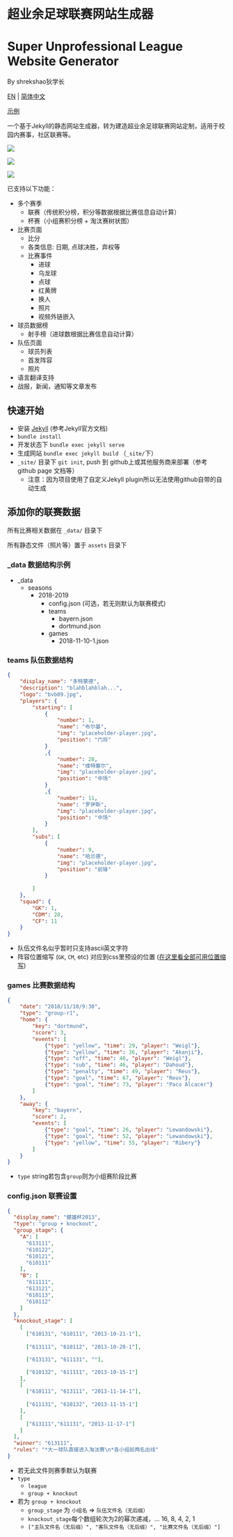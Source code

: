 # 超业余足球联赛网站生成器
# Super Unprofessional League Website Generator

By shrekshao狄学长

[EN](docs/EN.md) | [简体中文](#)

[示例](https://super-unprofessional-league.github.io/super-unprofessional-league-website/)

一个基于Jekyll的静态网站生成器，转为建造超业余足球联赛网站定制，适用于校园内赛事，社区联赛等。 

![](docs/tournament-page.png)

![](docs/team-page.png)

![](docs/game-page.png)

已支持以下功能：
* 多个赛季
    - 联赛（传统积分榜，积分等数据根据比赛信息自动计算）
    - 杯赛（小组赛积分榜 + 淘汰赛树状图）
* 比赛页面
    - 比分
    - 各类信息: 日期, 点球决胜，弃权等
    - 比赛事件
        - 进球
        - 乌龙球
        - 点球
        - 红黄牌
        - 换人
        - 照片
        - 视频外链嵌入
* 球员数据榜
    - 射手榜（进球数根据比赛信息自动计算）
* 队伍页面
    - 球员列表
    - 首发阵容
    - 照片
* 语言翻译支持
* 战报，新闻，通知等文章发布



## 快速开始

* 安装 [Jekyll](https://jekyllrb.com/docs/) (参考Jekyll官方文档)
* `bundle install`
* 开发状态下 `bundle exec jekyll serve`
* 生成网站 `bundle exec jekyll build` （`_site/`下）
* `_site/` 目录下 `git init`, push 到 github上或其他服务商来部署（参考 github page 文档等）
    * 注意：因为项目使用了自定义Jekyll plugin所以无法使用github自带的自动生成


## 添加你的联赛数据

所有比赛相关数据在 `_data/` 目录下

所有静态文件（照片等）置于 `assets` 目录下

### _data 数据结构示例

* _data
    - seasons
        - 2018-2019
            - config.json (可选，若无则默认为联赛模式)
            - teams
                * bayern.json
                * dortmund.json
            - games
                * 2018-11-10-1.json

### teams 队伍数据结构

```json
{
    "display_name": "多特蒙德",
    "description": "blahblahblah...",
    "logo": "bvb09.jpg",
    "players": {
        "starting": [
            {
                "number": 1,
                "name": "布尔基",
                "img": "placeholder-player.jpg",
                "position": "门将"
            }
            ,{
                "number": 28,
                "name": "维特塞尔",
                "img": "placeholder-player.jpg",
                "position": "中场"
            }
            ,{
                "number": 11,
                "name": "罗伊斯",
                "img": "placeholder-player.jpg",
                "position": "中场"
            }
        ],
        "subs": [
            {
                "number": 9,
                "name": "哈兰德",
                "img": "placeholder-player.jpg",
                "position": "前锋"
            }
            
        ]
    },
    "squad": {
        "GK": 1,
        "CDM": 28,
        "CF": 11
    }
}
```

* 队伍文件名似乎暂时只支持ascii英文字符
* 阵容位置缩写 (`GK`, `CM`, etc) 对应到css里预设的位置 ([在这里看全部可用位置缩写](https://github.com/super-unprofessional-league/super-unprofessional-league-website/blob/master/assets/css/custom-football-squad.css#L70))

### games 比赛数据结构

```json
{
    "date": "2018/11/10/9:30",
    "type": "group-r1",
    "home": {
        "key": "dortmund",
        "score": 3,
        "events": [
            {"type": "yellow", "time": 29, "player": "Weigl"},
            {"type": "yellow", "time": 36, "player": "Akanji"},
            {"type": "off", "time": 46, "player": "Weigl"},
            {"type": "sub", "time": 46, "player": "Dahoud"},
            {"type": "penalty", "time": 49, "player": "Reus"},
            {"type": "goal", "time": 67, "player": "Reus"},
            {"type": "goal", "time": 73, "player": "Paco Alcacer"}
        ]
    },
    "away": {
        "key": "bayern",
        "score": 2,
        "events": [
            {"type": "goal", "time": 26, "player": "Lewandowski"},
            {"type": "goal", "time": 52, "player": "Lewandowski"},
            {"type": "yellow", "time": 55, "player": "Ribery"}
        ]
    }
}
```

* `type` string若包含`group`则为小组赛阶段比赛

### config.json 联赛设置

```json
{
  "display_name": "健雄杯2013",
  "type": "group + knockout",
  "group_stage": {
    "A": [
      "613111",
      "610122",
      "610121",
      "610111"
    ],
    "B": [
      "611111",
      "613121",
      "610113",
      "610112"
    ]
  },
  "knockout_stage": [
    [
      ["610131", "610111", "2013-10-21-1"],
      
      ["613111", "610112", "2013-10-20-1"],

      ["613131", "611131", ""],

      ["610132", "611111", "2013-10-15-1"]
    ],
    [
      ["610111", "613111", "2013-11-14-1"],
      
      ["611131", "610132", "2013-11-15-1"]
    ],
    [
      ["613111","611131", "2013-11-17-1"]
    ]
  ],
  "winner": "613111",
  "rules": "*大一球队直接进入淘汰赛\n*各小组前两名出线"
}
```

* 若无此文件则赛季默认为联赛
* `type`
    - `league`
    - `group + knockout`
* 若为 `group + knockout`
    * `group_stage` 为 `小组名` => `队伍文件名（无后缀）`
    * `knockout_stage`每个数组轮次为2的幂次递减，... 16, 8, 4, 2, 1
    * `["主队文件名（无后缀）", "客队文件名（无后缀）", "比赛文件名（无后缀）"]`